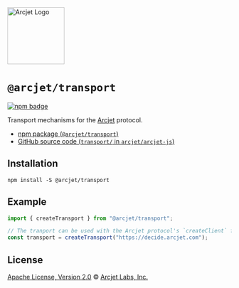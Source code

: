 <a href="https://arcjet.com" target="_arcjet-home">
  <picture>
    <source media="(prefers-color-scheme: dark)" srcset="https://arcjet.com/logo/arcjet-dark-lockup-voyage-horizontal.svg">
    <img src="https://arcjet.com/logo/arcjet-light-lockup-voyage-horizontal.svg" alt="Arcjet Logo" height="128" width="auto">
  </picture>
</a>

# `@arcjet/transport`

<p>
  <a href="https://www.npmjs.com/package/@arcjet/transport">
    <picture>
      <source media="(prefers-color-scheme: dark)" srcset="https://img.shields.io/npm/v/%40arcjet%2Ftransport?style=flat-square&label=%E2%9C%A6Aj&labelColor=000000&color=5C5866">
      <img alt="npm badge" src="https://img.shields.io/npm/v/%40arcjet%2Ftransport?style=flat-square&label=%E2%9C%A6Aj&labelColor=ECE6F0&color=ECE6F0">
    </picture>
  </a>
</p>

Transport mechanisms for the [Arcjet][arcjet] protocol.

- [npm package (`@arcjet/transport`)](https://www.npmjs.com/package/@arcjet/transport)
- [GitHub source code (`transport/` in `arcjet/arcjet-js`)](https://github.com/arcjet/arcjet-js/tree/main/transport)

## Installation

```shell
npm install -S @arcjet/transport
```

## Example

```ts
import { createTransport } from "@arcjet/transport";

// The tranport can be used with the Arcjet protocol's `createClient` function.
const transport = createTransport("https://decide.arcjet.com");
```

## License

[Apache License, Version 2.0][apache-license] © [Arcjet Labs, Inc.][arcjet]

[apache-license]: http://www.apache.org/licenses/LICENSE-2.0
[arcjet]: https://arcjet.com
